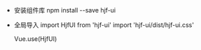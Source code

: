 - 安装组件库
    npm install --save hjf-ui

- 全局导入
    import HjfUI from 'hjf-ui'
    import 'hjf-ui/dist/hjf-ui.css'

    Vue.use(HjfUI)